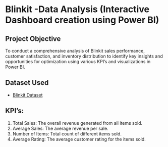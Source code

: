 # Blinkit -Data Analysis (Interactive Dashboard creation using Power BI)

## Project Objective
To conduct a comprehensive analysis of Blinkit sales performance, customer satisfaction, and inventory distribution to identify key insights and opportunities for optimization using various KPI’s and visualizations in Power BI.

## Dataset Used
- <a href=https://github.com/gunjan403/PowerBI-Dashboard/blob/main/BlinkIT%20Grocery%20Data.xlsx>Blinkit Dataset</a>

## KPI’s:
1.	Total Sales: The overall revenue generated from all items sold.
2.	Average Sales: The average revenue per sale.
3.	Number of Items: Total count of different items sold.
4.	Average Rating: The average customer rating for the items sold.


